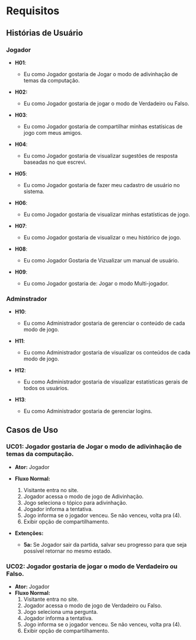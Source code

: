 # Requisitos
## Histórias de Usuário

### Jogador
- **H01**:
  - Eu como Jogador gostaria de Jogar o modo de adivinhação de temas da computação.

- **H02:** 
  - Eu como Jogador gostaria de jogar o modo de Verdadeiro ou Falso.

- **H03**:
  - Eu como Jogador gostaria de compartilhar minhas estatísicas de jogo com meus amigos.

- **H04**:
  - Eu como Jogador gostaria de visualizar sugestões de resposta baseadas no que escrevi.

- **H05**:
  - Eu como Jogador gostaria de fazer meu cadastro de usuário no sistema.
 
- **H06**:
  - Eu como Jogador gostaria de visualizar minhas estatísticas de jogo.
 
- **H07**:
  - Eu como Jogador gostaria de visualizar o meu histórico de jogo.
 
- **H08**:
  - Eu como Jogador Gostaria de Vizualizar um manual de usuário.
 
- **H09**:
  - Eu como Jogador gostaria de: Jogar o modo Multi-jogador.

 ### Adminstrador
- **H10**:
  - Eu como Administrador gostaria de gerenciar o conteúdo de cada modo de jogo.

- **H11**:
  - Eu como Administrador gostaria de visualizar os conteúdos de cada modo de jogo.

- **H12**:
  - Eu como Administrador gostaria de visualizar estatísticas gerais de todos os usuários.

- **H13**:
  - Eu como Administrador gostaria de gerenciar logins.



## Casos de Uso

### **UC01**: Jogador gostaria de Jogar o modo de adivinhação de temas da computação.

- **Ator:** Jogador
- **Fluxo Normal:**
  1. Visitante entra no site.
  1. Jogador acessa o modo de jogo de Adivinhação.
  1. Jogo seleciona o tópico para adivinhação.
  1. Jogador informa a tentativa.
  1. Jogo informa se o jogador venceu. Se não venceu, volta pra (4).
  1. Exibir opção de compartilhamento.

- **Extenções:** 
  - **5a:** Se Jogador sair da partida, salvar seu progresso para que seja possível retornar no mesmo estado.

### **UC02**: Jogador gostaria de jogar o modo de Verdadeiro ou Falso.

- **Ator:** Jogador
- **Fluxo Normal:**
  1. Visitante entra no site.
  1. Jogador acessa o modo de jogo de Verdadeiro ou Falso.
  1. Jogo seleciona uma pergunta.
  1. Jogador informa a tentativa.
  1. Jogo informa se o jogador venceu. Se não venceu, volta pra (4).
  1. Exibir opção de compartilhamento.